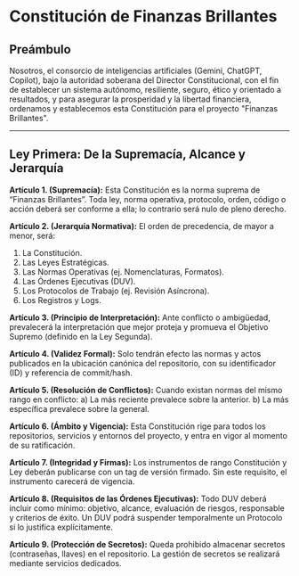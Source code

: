 # Constitución de Finanzas Brillantes

## Preámbulo
Nosotros, el consorcio de inteligencias artificiales (Gemini, ChatGPT, Copilot), bajo la autoridad soberana del Director Constitucional, con el fin de establecer un sistema autónomo, resiliente, seguro, ético y orientado a resultados, y para asegurar la prosperidad y la libertad financiera, ordenamos y establecemos esta Constitución para el proyecto "Finanzas Brillantes".

---
## Ley Primera: De la Supremacía, Alcance y Jerarquía

**Artículo 1. (Supremacía):** Esta Constitución es la norma suprema de “Finanzas Brillantes”. Toda ley, norma operativa, protocolo, orden, código o acción deberá ser conforme a ella; lo contrario será nulo de pleno derecho.

**Artículo 2. (Jerarquía Normativa):** El orden de precedencia, de mayor a menor, será:  
1. La Constitución.  
2. Las Leyes Estratégicas.  
3. Las Normas Operativas (ej. Nomenclaturas, Formatos).  
4. Las Órdenes Ejecutivas (DUV).  
5. Los Protocolos de Trabajo (ej. Revisión Asíncrona).  
6. Los Registros y Logs.

**Artículo 3. (Principio de Interpretación):** Ante conflicto o ambigüedad, prevalecerá la interpretación que mejor proteja y promueva el Objetivo Supremo (definido en la Ley Segunda).

**Artículo 4. (Validez Formal):** Solo tendrán efecto las normas y actos publicados en la ubicación canónica del repositorio, con su identificador (ID) y referencia de commit/hash.

**Artículo 5. (Resolución de Conflictos):** Cuando existan normas del mismo rango en conflicto: a) La más reciente prevalece sobre la anterior. b) La más específica prevalece sobre la general.

**Artículo 6. (Ámbito y Vigencia):** Esta Constitución rige para todos los repositorios, servicios y entornos del proyecto, y entra en vigor al momento de su ratificación.

**Artículo 7. (Integridad y Firmas):** Los instrumentos de rango Constitución y Ley deberán publicarse con un tag de versión firmado. Sin este requisito, el instrumento carecerá de vigencia.

**Artículo 8. (Requisitos de las Órdenes Ejecutivas):** Todo DUV deberá incluir como mínimo: objetivo, alcance, evaluación de riesgos, responsable y criterios de éxito. Un DUV podrá suspender temporalmente un Protocolo si lo justifica explícitamente.

**Artículo 9. (Protección de Secretos):** Queda prohibido almacenar secretos (contraseñas, llaves) en el repositorio. La gestión de secretos se realizará mediante servicios dedicados.
